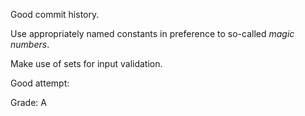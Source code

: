 Good commit history.

Use appropriately named constants in preference to so-called *magic numbers*.

Make use of sets for input validation.

Good attempt:

Grade: A

